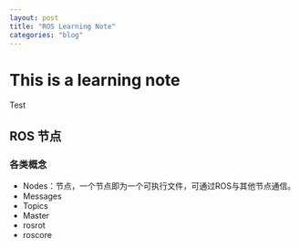 ```yaml
---
layout: post
title: "ROS Learning Note"
categories: "blog"
---
```



# This is a learning note
Test

## ROS 节点

### 各类概念
* Nodes：节点，一个节点即为一个可执行文件，可通过ROS与其他节点通信。
* Messages
* Topics
* Master
* rosrot
* roscore